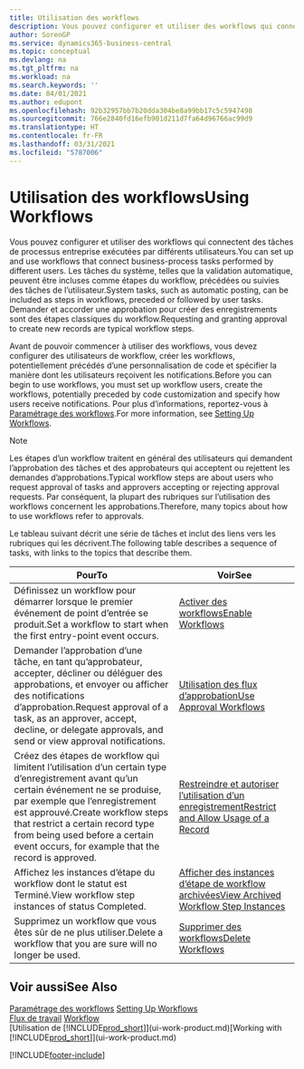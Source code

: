 ```yaml
---
title: Utilisation des workflows
description: Vous pouvez configurer et utiliser des workflows qui connectent des tâches de processus entreprise exécutées par différents utilisateurs. Découvrez les différentes étapes à suivre pour commencer à utiliser les workflows.
author: SorenGP
ms.service: dynamics365-business-central
ms.topic: conceptual
ms.devlang: na
ms.tgt_pltfrm: na
ms.workload: na
ms.search.keywords: ''
ms.date: 04/01/2021
ms.author: edupont
ms.openlocfilehash: 92b32957bb7b20dda304be8a99bb17c5c5947498
ms.sourcegitcommit: 766e2840fd16efb901d211d7fa64d96766ac99d9
ms.translationtype: HT
ms.contentlocale: fr-FR
ms.lasthandoff: 03/31/2021
ms.locfileid: "5787006"
---
```

# <a name="using-workflows"></a><span data-ttu-id="425fa-104">Utilisation des workflows</span><span class="sxs-lookup"><span data-stu-id="425fa-104">Using Workflows</span></span>
<span data-ttu-id="425fa-105">Vous pouvez configurer et utiliser des workflows qui connectent des tâches de processus entreprise exécutées par différents utilisateurs.</span><span class="sxs-lookup"><span data-stu-id="425fa-105">You can set up and use workflows that connect business-process tasks performed by different users.</span></span> <span data-ttu-id="425fa-106">Les tâches du système, telles que la validation automatique, peuvent être incluses comme étapes du workflow, précédées ou suivies des tâches de l’utilisateur.</span><span class="sxs-lookup"><span data-stu-id="425fa-106">System tasks, such as automatic posting, can be included as steps in workflows, preceded or followed by user tasks.</span></span> <span data-ttu-id="425fa-107">Demander et accorder une approbation pour créer des enregistrements sont des étapes classiques du workflow.</span><span class="sxs-lookup"><span data-stu-id="425fa-107">Requesting and granting approval to create new records are typical workflow steps.</span></span>  

 <span data-ttu-id="425fa-108">Avant de pouvoir commencer à utiliser des workflows, vous devez configurer des utilisateurs de workflow, créer les workflows, potentiellement précédés d’une personnalisation de code et spécifier la manière dont les utilisateurs reçoivent les notifications.</span><span class="sxs-lookup"><span data-stu-id="425fa-108">Before you can begin to use workflows, you must set up workflow users, create the workflows, potentially preceded by code customization and specify how users receive notifications.</span></span> <span data-ttu-id="425fa-109">Pour plus d’informations, reportez-vous à [Paramétrage des workflows](across-set-up-workflows.md).</span><span class="sxs-lookup"><span data-stu-id="425fa-109">For more information, see [Setting Up Workflows](across-set-up-workflows.md).</span></span>  

> [!NOTE]  
>  <span data-ttu-id="425fa-110">Les étapes d’un workflow traitent en général des utilisateurs qui demandent l’approbation des tâches et des approbateurs qui acceptent ou rejettent les demandes d’approbations.</span><span class="sxs-lookup"><span data-stu-id="425fa-110">Typical workflow steps are about users who request approval of tasks and approvers accepting or rejecting approval requests.</span></span> <span data-ttu-id="425fa-111">Par conséquent, la plupart des rubriques sur l’utilisation des workflows concernent les approbations.</span><span class="sxs-lookup"><span data-stu-id="425fa-111">Therefore, many topics about how to use workflows refer to approvals.</span></span>  

 <span data-ttu-id="425fa-112">Le tableau suivant décrit une série de tâches et inclut des liens vers les rubriques qui les décrivent.</span><span class="sxs-lookup"><span data-stu-id="425fa-112">The following table describes a sequence of tasks, with links to the topics that describe them.</span></span>  

|<span data-ttu-id="425fa-113">**Pour**</span><span class="sxs-lookup"><span data-stu-id="425fa-113">**To**</span></span>|<span data-ttu-id="425fa-114">**Voir**</span><span class="sxs-lookup"><span data-stu-id="425fa-114">**See**</span></span>|  
|------------|-------------|  
|<span data-ttu-id="425fa-115">Définissez un workflow pour démarrer lorsque le premier événement de point d’entrée se produit.</span><span class="sxs-lookup"><span data-stu-id="425fa-115">Set a workflow to start when the first entry-point event occurs.</span></span>|[<span data-ttu-id="425fa-116">Activer des workflows</span><span class="sxs-lookup"><span data-stu-id="425fa-116">Enable Workflows</span></span>](across-how-to-enable-workflows.md)|  
|<span data-ttu-id="425fa-117">Demander l’approbation d’une tâche, en tant qu’approbateur, accepter, décliner ou déléguer des approbations, et envoyer ou afficher des notifications d’approbation.</span><span class="sxs-lookup"><span data-stu-id="425fa-117">Request approval of a task, as an approver, accept, decline, or delegate approvals, and send or view approval notifications.</span></span>|[<span data-ttu-id="425fa-118">Utilisation des flux d’approbation</span><span class="sxs-lookup"><span data-stu-id="425fa-118">Use Approval Workflows</span></span>](across-how-use-approval-workflows.md)|  
|<span data-ttu-id="425fa-119">Créez des étapes de workflow qui limitent l’utilisation d’un certain type d’enregistrement avant qu’un certain événement ne se produise, par exemple que l’enregistrement est approuvé.</span><span class="sxs-lookup"><span data-stu-id="425fa-119">Create workflow steps that restrict a certain record type from being used before a certain event occurs, for example that the record is approved.</span></span>|[<span data-ttu-id="425fa-120">Restreindre et autoriser l’utilisation d’un enregistrement</span><span class="sxs-lookup"><span data-stu-id="425fa-120">Restrict and Allow Usage of a Record</span></span>](across-how-to-restrict-and-allow-usage-of-a-record.md)|  
|<span data-ttu-id="425fa-121">Affichez les instances d’étape du workflow dont le statut est Terminé.</span><span class="sxs-lookup"><span data-stu-id="425fa-121">View workflow step instances of status Completed.</span></span>|[<span data-ttu-id="425fa-122">Afficher des instances d’étape de workflow archivées</span><span class="sxs-lookup"><span data-stu-id="425fa-122">View Archived Workflow Step Instances</span></span>](across-how-to-view-archived-workflow-step-instances.md)|  
|<span data-ttu-id="425fa-123">Supprimez un workflow que vous êtes sûr de ne plus utiliser.</span><span class="sxs-lookup"><span data-stu-id="425fa-123">Delete a workflow that you are sure will no longer be used.</span></span>|[<span data-ttu-id="425fa-124">Supprimer des workflows</span><span class="sxs-lookup"><span data-stu-id="425fa-124">Delete Workflows</span></span>](across-how-to-delete-workflows.md)|  

## <a name="see-also"></a><span data-ttu-id="425fa-125">Voir aussi</span><span class="sxs-lookup"><span data-stu-id="425fa-125">See Also</span></span>  
<span data-ttu-id="425fa-126">[Paramétrage des workflows](across-set-up-workflows.md) </span><span class="sxs-lookup"><span data-stu-id="425fa-126">[Setting Up Workflows](across-set-up-workflows.md) </span></span>  
<span data-ttu-id="425fa-127">[Flux de travail](across-workflow.md) </span><span class="sxs-lookup"><span data-stu-id="425fa-127">[Workflow](across-workflow.md) </span></span>  
<span data-ttu-id="425fa-128">[Utilisation de [!INCLUDE[prod_short](includes/prod_short.md)]](ui-work-product.md)</span><span class="sxs-lookup"><span data-stu-id="425fa-128">[Working with [!INCLUDE[prod_short](includes/prod_short.md)]](ui-work-product.md)</span></span>


[!INCLUDE[footer-include](includes/footer-banner.md)]